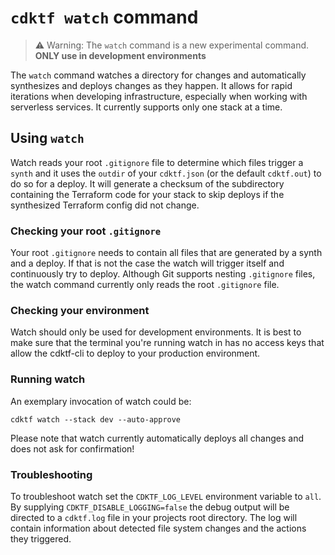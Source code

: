 # `cdktf watch` command

> ⚠️ Warning: The `watch` command is a new experimental command. **ONLY use in development environments**

The `watch` command watches a directory for changes and automatically synthesizes and deploys changes as they happen. It allows for rapid iterations when developing infrastructure, especially when working with serverless services. It currently supports only one stack at a time.

## Using `watch`

Watch reads your root `.gitignore` file to determine which files trigger a `synth` and it uses the `outdir` of your `cdktf.json` (or the default `cdktf.out`) to do so for a deploy. It will generate a checksum of the subdirectory containing the Terraform code for your stack to skip deploys if the synthesized Terraform config did not change.

### Checking your root `.gitignore`

Your root `.gitignore` needs to contain all files that are generated by a synth and a deploy. If that is not the case the watch will trigger itself and continuously try to deploy. Although Git supports nesting `.gitignore` files, the watch command currently only reads the root `.gitignore` file.

### Checking your environment

Watch should only be used for development environments. It is best to make sure that the terminal you're running watch in has no access keys that allow the cdktf-cli to deploy to your production environment.

### Running watch

An exemplary invocation of watch could be:

```
cdktf watch --stack dev --auto-approve
```

Please note that watch currently automatically deploys all changes and does not ask for confirmation!

### Troubleshooting

To troubleshoot watch set the `CDKTF_LOG_LEVEL` environment variable to `all`. By supplying `CDKTF_DISABLE_LOGGING=false` the debug output will be directed to a `cdktf.log` file in your projects root directory. The log will contain information about detected file system changes and the actions they triggered.
